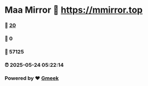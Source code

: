 # Maa Mirror :link: https://mmirror.top 
### :page_facing_up: [20](https://mmirror.top/tag.html) 
### :speech_balloon: 0 
### :hibiscus: 57125 
### :alarm_clock: 2025-05-24 05:22:14 
### Powered by :heart: [Gmeek](https://github.com/Meekdai/Gmeek)
